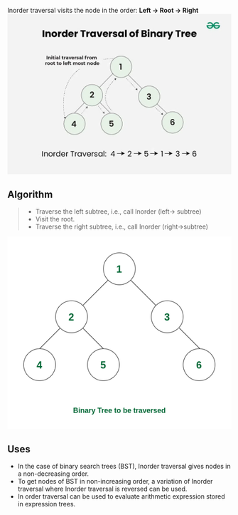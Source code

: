 Inorder traversal visits the node in the order: **Left -> Root -> Right**
![Preorder-Traversal-of-Binary-Tree-1024](images/Preorder-Traversal-of-Binary-Tree-1024.webp)
## Algorithm

>- Traverse the left subtree, i.e., call Inorder (left-> subtree)
>- Visit the root.
>- Traverse the right subtree, i.e., call Inorder (right->subtree) 

![inorder](images/inorder.gif)

## Uses

- In the case of binary search trees (BST), Inorder traversal gives nodes in a non-decreasing order.
- To get nodes of BST in non-increasing order, a variation of Inorder traversal where Inorder traversal is reversed can be used.
- In order traversal can be used to evaluate arithmetic expression stored in expression trees.




